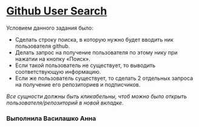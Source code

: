 # [Github User Search](https://annavasylashko.github.io/github-user-search/)

Условием данного задания было:
* Сделать строку поиска, в которую нужно будет вводить ник пользователя github.
* Делать запрос на получение пользователя по этому нику при нажатии на кнопку «Поиск».
* Если такой пользователь не существует, то выводить соответствующую информацию.
* Если же пользователь существует, то сделать 2 отдельных запроса на получение его репозиториев и подписчиков.

*Все сущности должны быть кликабельны, чтоб можно было открыть пользователя/репозиторий в новой вкладке.*
### Выполнила Василашко Анна
